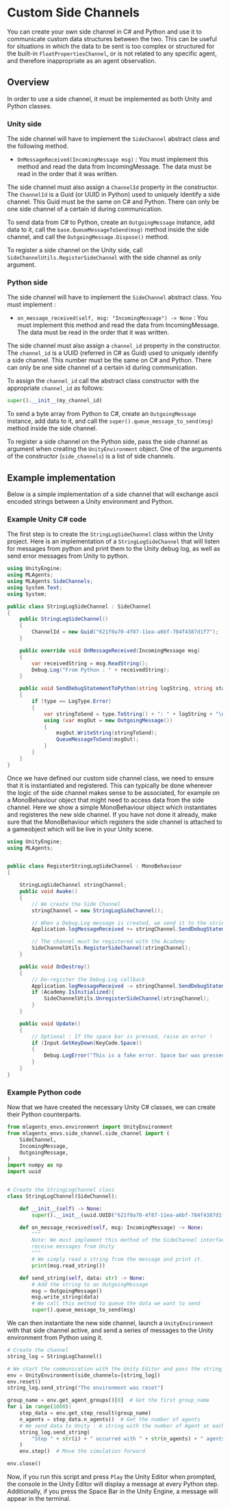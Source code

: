 # Custom Side Channels

You can create your own side channel in C# and Python and use it to communicate
custom data structures between the two. This can be useful for situations in
which the data to be sent is too complex or structured for the built-in
`FloatPropertiesChannel`, or is not related to any specific agent, and therefore
inappropriate as an agent observation.

## Overview

In order to use a side channel, it must be implemented as both Unity and Python classes.

### Unity side
The side channel will have to implement the `SideChannel` abstract class and the following method.

 * `OnMessageReceived(IncomingMessage msg)` : You must implement this method and read the data from IncomingMessage.
  The data must be read in the order that it was written.

The side channel must also assign a `ChannelId` property in the constructor. The `ChannelId` is a Guid
(or UUID in Python) used to uniquely identify a side channel. This Guid must be the same on C# and Python.
There can only be one side channel of a certain id during communication.

To send data from C# to Python, create an `OutgoingMessage` instance, add data to it, call the
`base.QueueMessageToSend(msg)` method inside the side channel, and call the
`OutgoingMessage.Dispose()` method.

To register a side channel on the Unity side, call `SideChannelUtils.RegisterSideChannel` with the side channel
as only argument.

### Python side
The side channel will have to implement the `SideChannel` abstract class. You must implement :

 * `on_message_received(self, msg: "IncomingMessage") -> None` : You must implement this method and read the data
  from IncomingMessage. The data must be read in the order that it was written.

The side channel must also assign a `channel_id` property in the constructor. The `channel_id` is a UUID
(referred in C# as Guid) used to uniquely identify a side channel. This number must be the same on C# and
Python. There can only be one side channel of a certain id during communication.

To assign the `channel_id` call the abstract class constructor with the appropriate `channel_id` as follows:

```python
super().__init__(my_channel_id)
```

To send a byte array from Python to C#, create an `OutgoingMessage` instance, add data to it, and call the
 `super().queue_message_to_send(msg)` method inside the side channel.

To register a side channel on the Python side, pass the side channel as argument when creating the
`UnityEnvironment` object. One of the arguments of the constructor (`side_channels`) is a list of side channels.

## Example implementation

Below is a simple implementation of a side channel that will exchange ascii encoded
strings between a Unity environment and Python.

### Example Unity C# code

The first step is to create the `StringLogSideChannel` class within the Unity project.
Here is an implementation of a `StringLogSideChannel` that will listen for messages
from python and print them to the Unity debug log, as well as send error messages
from Unity to python.

```csharp
using UnityEngine;
using MLAgents;
using MLAgents.SideChannels;
using System.Text;
using System;

public class StringLogSideChannel : SideChannel
{
    public StringLogSideChannel()
    {
        ChannelId = new Guid("621f0a70-4f87-11ea-a6bf-784f4387d1f7");
    }

    public override void OnMessageReceived(IncomingMessage msg)
    {
        var receivedString = msg.ReadString();
        Debug.Log("From Python : " + receivedString);
    }

    public void SendDebugStatementToPython(string logString, string stackTrace, LogType type)
    {
        if (type == LogType.Error)
        {
            var stringToSend = type.ToString() + ": " + logString + "\n" + stackTrace;
            using (var msgOut = new OutgoingMessage())
            {
                msgOut.WriteString(stringToSend);
                QueueMessageToSend(msgOut);
            }
        }
    }
}
```

Once we have defined our custom side channel class, we need to ensure that it is
instantiated and registered. This can typically be done wherever the logic of
the side channel makes sense to be associated, for example on a MonoBehaviour
object that might need to access data from the side channel. Here we show a
simple MonoBehaviour object which instantiates and registeres the new side
channel. If you have not done it already, make sure that the MonoBehaviour
which registers the side channel is attached to a gameobject which will
be live in your Unity scene.

```csharp
using UnityEngine;
using MLAgents;


public class RegisterStringLogSideChannel : MonoBehaviour
{

    StringLogSideChannel stringChannel;
    public void Awake()
    {
        // We create the Side Channel
        stringChannel = new StringLogSideChannel();

        // When a Debug.Log message is created, we send it to the stringChannel
        Application.logMessageReceived += stringChannel.SendDebugStatementToPython;

        // The channel must be registered with the Academy
        SideChannelUtils.RegisterSideChannel(stringChannel);
    }

    public void OnDestroy()
    {
        // De-register the Debug.Log callback
        Application.logMessageReceived -= stringChannel.SendDebugStatementToPython;
        if (Academy.IsInitialized){
            SideChannelUtils.UnregisterSideChannel(stringChannel);
        }
    }

    public void Update()
    {
        // Optional : If the space bar is pressed, raise an error !
        if (Input.GetKeyDown(KeyCode.Space))
        {
            Debug.LogError("This is a fake error. Space bar was pressed in Unity.");
        }
    }
}
```

### Example Python code

Now that we have created the necessary Unity C# classes, we can create their Python counterparts.

```python
from mlagents_envs.environment import UnityEnvironment
from mlagents_envs.side_channel.side_channel import (
    SideChannel,
    IncomingMessage,
    OutgoingMessage,
)
import numpy as np
import uuid


# Create the StringLogChannel class
class StringLogChannel(SideChannel):

    def __init__(self) -> None:
        super().__init__(uuid.UUID("621f0a70-4f87-11ea-a6bf-784f4387d1f7"))

    def on_message_received(self, msg: IncomingMessage) -> None:
        """
        Note: We must implement this method of the SideChannel interface to
        receive messages from Unity
        """
        # We simply read a string from the message and print it.
        print(msg.read_string())

    def send_string(self, data: str) -> None:
        # Add the string to an OutgoingMessage
        msg = OutgoingMessage()
        msg.write_string(data)
        # We call this method to queue the data we want to send
        super().queue_message_to_send(msg)
```


We can then instantiate the new side channel,
launch a `UnityEnvironment` with that side channel active, and send a series of
messages to the Unity environment from Python using it.

```python
# Create the channel
string_log = StringLogChannel()

# We start the communication with the Unity Editor and pass the string_log side channel as input
env = UnityEnvironment(side_channels=[string_log])
env.reset()
string_log.send_string("The environment was reset")

group_name = env.get_agent_groups()[0]  # Get the first group_name
for i in range(1000):
    step_data = env.get_step_result(group_name)
    n_agents = step_data.n_agents()  # Get the number of agents
    # We send data to Unity : A string with the number of Agent at each
    string_log.send_string(
        "Step " + str(i) + " occurred with " + str(n_agents) + " agents."
    )
    env.step()  # Move the simulation forward

env.close()
```

Now, if you run this script and press `Play` the Unity Editor when prompted,
the console in the Unity Editor will display a message at every Python step.
Additionally, if you press the Space Bar in the Unity Engine, a message will
appear in the terminal.
